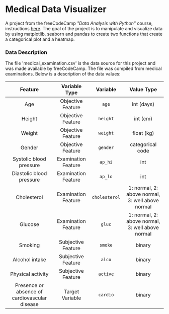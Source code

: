 # Medical Data Visualizer

A project from the freeCodeCamp *"Data Analysis with Python"* course, instructions [here](https://www.freecodecamp.org/learn/data-analysis-with-python/data-analysis-with-python-projects/medical-data-visualizer). The goal of the project is to manipulate and visualize data by using matplotlib, seaborn and pandas to create two functions that create a categorical plot and a heatmap.


### Data Description
The file 'medical_examination.csv' is the data source for this project and was made available by freeCodeCamp.  The file was compiled from medical examinations. Below is a description of the data values: 


|          Feature 	       |         Variable Type    |     Variable 	    |     Value Type    |
|:------------------------:|:------------------------:|:-----------------:|:-----------------:|
|  Age | 	Objective Feature 	|`age` |	int (days)|
|  Height |	Objective Feature |	`height` |	int (cm)|
| Weight |	Objective Feature 	|`weight` |	float (kg)|
|  Gender |	Objective Feature |	`gender` |	categorical code|
|  Systolic blood pressure 	|Examination Feature 	|`ap_hi` |	int|
|  Diastolic blood pressure |	Examination Feature |	`ap_lo` |	int|
|  Cholesterol |	Examination Feature |	`cholesterol` |	1: normal, 2: above normal, 3: well above normal|
|  Glucose |	Examination Feature |	`gluc` |	1: normal, 2: above normal, 3: well above normal
|  Smoking |	Subjective Feature |	`smoke` |	binary|
|  Alcohol intake |	Subjective Feature |	`alco` |	binary|
|  Physical activity 	|Subjective Feature |	`active` |	binary|
|  Presence or absence of cardiovascular disease |	Target Variable |	`cardio` |	binary|
